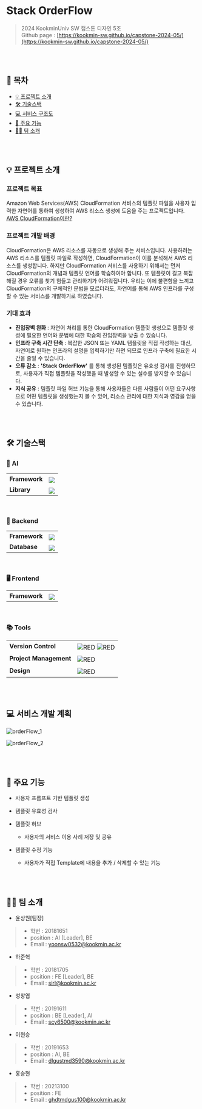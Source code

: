 # Stack OrderFlow

> 2024 KookminUniv SW 캡스톤 디자인 5조  
> Github page : [https://kookmin-sw.github.io/capstone-2024-05/](https://kookmin-sw.github.io/capstone-2024-05/)

<br/>
<br/>

## 📔 목차
- [💡 프로젝트 소개](#💡-프로젝트-소개)
- [🛠️ 기술스택](#🛠️-기술스택)
- [💻 서비스 구조도](#💻-서비스-구조도)
- [📌 주요 기능](#📌-주요-기능)
- [🧑‍💻 팀 소개](#🧑‍💻-팀-소개)
<!-- - [✏️ 사용법](#-사용법)
- [📹 시연 영상](#-시연-영상) -->

<br/>
<br/>

## 💡 프로젝트 소개

### 프로젝트 목표
Amazon Web Services(AWS) CloudFormation 서비스의 템플릿 파일을 사용자 입력한 자연어를 통하여 생성하여 AWS 리소스 생성에 도움을 주는 프로젝트입니다.   
[AWS CloudFormation이란?](https://docs.aws.amazon.com/ko_kr/AWSCloudFormation/latest/UserGuide/Welcome.html)

### 프로젝트 개발 배경
CloudFormation은 AWS 리소스를 자동으로 생성해 주는 서비스입니다. 사용하려는 AWS 리소스를 템플릿 파일로 작성하면, CloudFormation이 이를 분석해서 AWS 리소스를 생성합니다. 하지만 CloudFormation 서비스를 사용하기 위해서는 먼저 CloudFormation의 개념과 템플릿 언어를 학습하여야 합니다. 또 템플릿이 길고 복잡해질 경우 오류를 찾기 힘들고 관리하기가 어려워집니다. 우리는 이에 불편함을 느끼고 CloudFormation의 구체적인 문법을 모르더라도, 자연어를 통해 AWS 인프라를 구성할 수 있는 서비스를 개발하기로 하였습니다.

### 기대 효과
* **진입장벽 완화** : 자연어 처리를 통한 CloudFormation 템플릿 생성으로 템플릿 생성에 필요한 언어와 문법에 대한 학습의 진입장벽을 낮출 수 있습니다.
* **인프라 구축 시간 단축** : 복잡한 JSON 또는 YAML 템플릿을 직접 작성하는 대신, 자연어로 원하는 인프라의 설명을 입력하기만 하면 되므로 인프라 구축에 필요한 시간을 줄일 수 있습니다.
* **오류 감소** : **'Stack OrderFlow'** 를 통해 생성된 템플릿은 유효성 검사를 진행하므로, 사용자가 직접 템플릿을 작성했을 때 발생할 수 있는 실수를 방지할 수 있습니다.
* **지식 공유** : 템플릿 파일 허브 기능을 통해 사용자들은 다른 사람들이 어떤 요구사항으로 어떤 템플릿을 생성했는지 볼 수 있어, 리소스 관리에 대한 지식과 영감을 얻을 수 있습니다.

<br/>
<br/>

## 🛠️ 기술스택

### 🤖 AI

<table>
  <tr>
    <td><strong>Framework</strong></td>
    <td><img src="https://img.shields.io/badge/LangChain-294444?style=&logo=LangChain&logoColor=white" style="margin-top: 6px;"/>
  </tr>
  <tr>
    <td><strong>Library</strong></td>
    <td><img src="https://img.shields.io/badge/PyTorch-EE4C2C?style=&logo=pytorch&logoColor=white" style="margin-top: 6px;"/>
  </tr>
</table>

<br />

### 💾 Backend

<table >
  <tr>
    <td><strong>Framework</strong></td>
    <td><img src="https://img.shields.io/badge/FastAPI-009688?style=&logo=fastapi&logoColor=white" style="margin-top: 6px;"/>
  </tr>
  <tr>
    <td><strong>Database</strong></td>
    <td><img src="https://img.shields.io/badge/PostgreSQL-4169E1?style=&logo=postgreSQL&logoColor=white" style="margin-top: 6px;"/>
  </tr>
</table>

<br />

### 🖥️ Frontend

<table >
  <tr>
    <td><strong>Framework</strong></td>
    <td><img src="https://img.shields.io/badge/Next.js-000000?style=e&logo=nextdotjs&logoColor=white" style="margin-top: 6px;"/>
  </tr>
</table>     

<br />


### 📚 Tools

<table>
  <tr>
    <td><strong>Version Control</strong></td>
    <td>
      <img alt="RED" src ="https://img.shields.io/badge/git-E6484F.svg?style=&logo=git&logoColor=white" style="margin-top: 6px;"/>
      <img alt="RED" src ="https://img.shields.io/badge/github-%23121011.svg?style=&logo=github&logoColor=white" style="margin-top: 6px;"/>
    </td>
  </tr>
  <tr>
    <td><strong>Project Management</strong></td>
    <td><img alt="RED" src ="https://img.shields.io/badge/Notion-000000.svg?&style=&logo=Notion&logoColor=white" style="margin-top: 6px;"/></td>
  </tr>
  <tr>
    <td><strong>Design</strong></td>
    <td><img alt="RED" src ="https://img.shields.io/badge/Figma-F24E1E.svg?&style=&logo=Figma&logoColor=white" style="margin-top: 6px;"/></td>
  </tr>
</table>

<br />

<br/>

## 💻 서비스 개발 계획

![orderFlow_1](https://github.com/kookmin-sw/capstone-2024-05/assets/81635179/74100128-5140-466f-9cec-8f51b972d233)

![orderFlow_2](https://github.com/kookmin-sw/capstone-2024-05/assets/81635179/d26f17bf-5dde-46c6-96ff-4a4758fa755c)

<br/><br/>

## 📌 주요 기능

* 사용자 프롬프트 기반 템플릿 생성


* 템플릿 유효성 검사 
   

* 템플릿 허브   
	* 사용자의 서비스 이용 사례 저장 및 공유

* 템플릿 수정 기능
	* 사용자가 직접 Template에 내용을 추가 / 삭제할 수 있는 기능



<br/><br/>

## 🧑‍💻 팀 소개

- 윤상원[팀장]
> - 학번 : 20181651
> - position : AI [Leader], BE
> - Email : yoonsw0532@kookmin.ac.kr

- 하준혁 
> - 학번 : 20181705
> - position : FE [Leader], BE
> - Email : sirl@kookmin.ac.kr

- 성창엽
> - 학번 : 20191611
> - position : BE [Leader], AI
> - Email : scy6500@kookmin.ac.kr

- 이현승
> - 학번 : 20191653
> - position : AI, BE
> - Email : dlgustmd3590@kookmin.ac.kr

- 홍승현
> - 학번 : 20213100
> - position : FE
> - Email : ghdtmdgus100@kookmin.ac.kr

